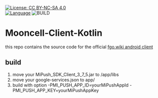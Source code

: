 [![License: CC BY-NC-SA 4.0](https://licensebuttons.net/l/by-nc-sa/4.0/80x15.png)](https://creativecommons.org/licenses/by-nc-sa/4.0/)  
[![Language](https://img.shields.io/badge/language-kotlin-orange.svg)](https://kotlinlang.org/)
![BUILD](https://github.com/StarHeartHunt/Mooncell-Client-Kotlin/workflows/BUILD/badge.svg)
# Mooncell-Client-Kotlin
this repo contains the source code for the official [fgo.wiki android client](https://fgo.wiki/w/Mooncell:Appclient)
## build
1. move your MiPush_SDK_Client_3_7_5.jar to /app/libs
2. move your google-services.json to app/
3. build with option -PMI_PUSH_APP_ID=yourMiPushAppId -PMI_PUSH_APP_KEY=yourMiPushAppKey
